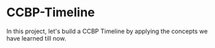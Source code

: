 # CCBP-Timeline
In this project, let's build a CCBP Timeline by applying the concepts we have learned till now.
